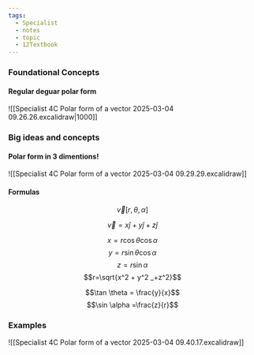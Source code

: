 ```yaml
---
tags:
  - Specialist
  - notes
  - topic
  - 12Textbook
---
```

### Foundational Concepts
#### Regular deguar polar form
![[Specialist 4C Polar form of a vector 2025-03-04 09.26.26.excalidraw|1000]]



### Big ideas and concepts
#### Polar form in 3 dimentions!
![[Specialist 4C Polar form of a vector 2025-03-04 09.29.29.excalidraw]]

#### Formulas
$$\vec{v}[r, \theta, \alpha]$$

$$\vec{v} = x\hat{j} + y{\hat{j}} + z\hat{j}$$

$$x=r\cos\theta \cos \alpha$$
$$y=r\sin \theta \cos \alpha$$
$$z=r\sin\alpha$$
$$r=\sqrt{x^2 + y^2 _+z^2}$$

$$\tan \theta = \frac{y}{x}$$
$$\sin \alpha =\frac{z}{r}$$

### Examples
![[Specialist 4C Polar form of a vector 2025-03-04 09.40.17.excalidraw]]

